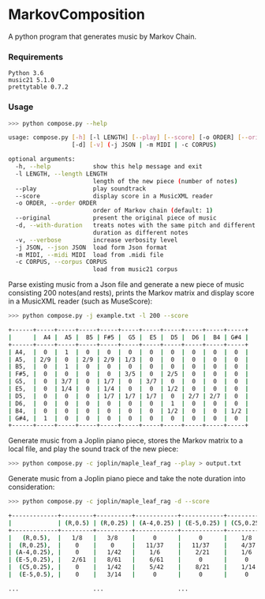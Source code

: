# MarkovComposition
A python program that generates music by Markov Chain.

### Requirements

```
Python 3.6
music21 5.1.0
prettytable 0.7.2
```

### Usage

```bash
>>> python compose.py --help
```

```bash
usage: compose.py [-h] [-l LENGTH] [--play] [--score] [-o ORDER] [--original]
                  [-d] [-v] (-j JSON | -m MIDI | -c CORPUS)

optional arguments:
  -h, --help            show this help message and exit
  -l LENGTH, --length LENGTH
                        length of the new piece (number of notes)
  --play                play soundtrack
  --score               display score in a MusicXML reader
  -o ORDER, --order ORDER
                        order of Markov chain (default: 1)
  --original            present the original piece of music
  -d, --with-duration   treats notes with the same pitch and different
                        duration as different notes
  -v, --verbose         increase verbosity level
  -j JSON, --json JSON  load form Json format
  -m MIDI, --midi MIDI  load from .midi file
  -c CORPUS, --corpus CORPUS
                        load from music21 corpus
```

Parse existing music from a Json file and generate a new piece of music consisting 200 notes(and rests), prints the Markov matrix and display score in a MusicXML reader (such as MuseScore):

```bash
>>> python compose.py -j example.txt -l 200 --score
```

```bash
+------+-----+-----+-----+-----+-----+-----+-----+-----+-----+-----+
|      |  A4 |  A5 |  B5 | F#5 |  G5 |  E5 |  D5 |  D6 |  B4 | G#4 |
+------+-----+-----+-----+-----+-----+-----+-----+-----+-----+-----+
| A4,  |  0  |  1  |  0  |  0  |  0  |  0  |  0  |  0  |  0  |  0  |
| A5,  | 2/9 |  0  | 2/9 | 2/9 | 1/3 |  0  |  0  |  0  |  0  |  0  |
| B5,  |  0  |  1  |  0  |  0  |  0  |  0  |  0  |  0  |  0  |  0  |
| F#5, |  0  |  0  |  0  |  0  | 3/5 |  0  | 2/5 |  0  |  0  |  0  |
| G5,  |  0  | 3/7 |  0  | 1/7 |  0  | 3/7 |  0  |  0  |  0  |  0  |
| E5,  |  0  | 1/4 |  0  | 1/4 |  0  |  0  | 1/2 |  0  |  0  |  0  |
| D5,  |  0  |  0  |  0  | 1/7 | 1/7 | 1/7 |  0  | 2/7 | 2/7 |  0  |
| D6,  |  0  |  0  |  0  |  0  |  0  |  0  |  1  |  0  |  0  |  0  |
| B4,  |  0  |  0  |  0  |  0  |  0  |  0  | 1/2 |  0  |  0  | 1/2 |
| G#4, |  1  |  0  |  0  |  0  |  0  |  0  |  0  |  0  |  0  |  0  |
+------+-----+-----+-----+-----+-----+-----+-----+-----+-----+-----+
```

Generate music from a Joplin piano piece, stores the Markov matrix to a local file, and play the sound track of the new piece:

```bash
>>> python compose.py -c joplin/maple_leaf_rag --play > output.txt
```

Generate music from a Joplin piano piece and take the note duration into consideration:

```bash
>>> python compose.py -c joplin/maple_leaf_rag -d --score
```

```bash
+-------------+---------+----------+------------+------------+-----------+  ...
|             | (R,0.5) | (R,0.25) | (A-4,0.25) | (E-5,0.25) | (C5,0.25) |
+-------------+---------+----------+------------+------------+-----------+
|   (R,0.5),  |   1/8   |   3/8    |     0      |     0      |    1/8    |
|  (R,0.25),  |    0    |    0     |   11/37    |   11/37    |    4/37   |
| (A-4,0.25), |    0    |   1/42   |    1/6     |    2/21    |    1/6    |
| (E-5,0.25), |   2/61  |   8/61   |    6/61    |     0      |     0     |
|  (C5,0.25), |    0    |   1/42   |    5/42    |    8/21    |    1/14   |
|  (E-5,0.5), |    0    |   3/14   |     0      |     0      |     0     |  ...

...                     ...                     ... 
```





